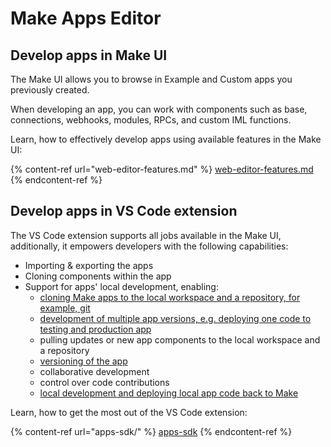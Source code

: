 # Make Apps Editor

## Develop apps in Make UI

The Make UI allows you to browse in Example and Custom apps you previously created.&#x20;

When developing an app, you can work with components such as base, connections, webhooks, modules, RPCs, and custom IML functions.

Learn, how to effectively develop apps using available features in the Make UI:

{% content-ref url="web-editor-features.md" %}
[web-editor-features.md](web-editor-features.md)
{% endcontent-ref %}

## Develop apps in VS Code extension

The VS Code extension supports all jobs available in the Make UI, additionally, it empowers developers with the following capabilities:

* Importing & exporting the apps
* Cloning components within the app
* Support for apps' local development, enabling:
  * [cloning Make apps to the local workspace and a repository, for example, git](apps-sdk/local-development-for-apps/clone-make-app-to-local-workspace.md)
  * [development of multiple app versions, e.g. deploying one code to testing and production app](apps-sdk/manage-testing-and-production-app-versions.md)
  * pulling updates or new app components to the local workspace and a repository
  * [versioning of the app](apps-sdk/local-development-for-apps/compare-changes-between-local-and-make-app.md)
  * collaborative development
  * control over code contributions
  * [local development and deploying local app code back to Make](apps-sdk/local-development-for-apps/develop-app-in-a-local-workspace-offline.md)

Learn, how to get the most out of the VS Code extension:

{% content-ref url="apps-sdk/" %}
[apps-sdk](apps-sdk/)
{% endcontent-ref %}

